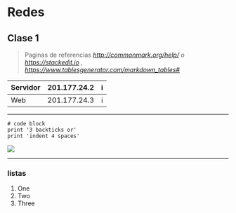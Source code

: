 # Redes
## Clase 1
> Paginas de referencias *http://commonmark.org/help/ o https://stackedit.io , https://www.tablesgenerator.com/markdown_tables#*

| Servidor | 201.177.24.2 | ℹ️ |
|----------|--------------|---|
| Web      | 201.177.24.3 | ℹ️ |

---
```
# code block
print '3 backticks or'
print 'indent 4 spaces'
```
![](https://estaticos.serpadres.es/media/cache/680x_thumb/uploads/images/gallery/56c3403b5bafe8efcf8da2cc/koala.jpg)

---
### listas
1. One
2. Two
3. Three
